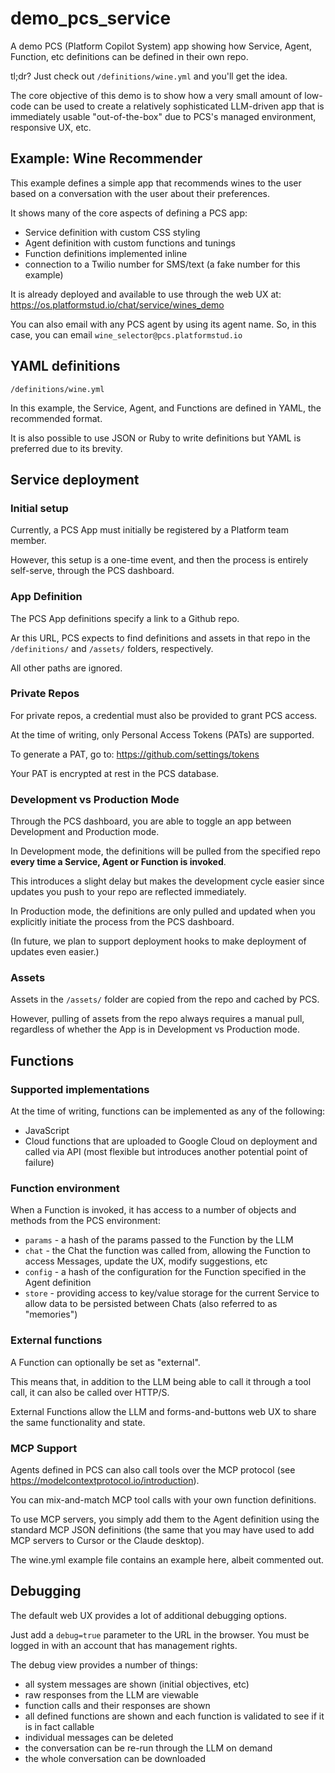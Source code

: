 # demo_pcs_service
A demo PCS (Platform Copilot System) app showing how Service, Agent, Function, etc definitions can be defined in their own repo.

tl;dr? Just check out `/definitions/wine.yml` and you'll get the idea.

The core objective of this demo is to show how a very small amount of low-code can be used to create a relatively sophisticated LLM-driven app that is immediately usable "out-of-the-box" due to PCS's managed environment, responsive UX, etc.

## Example: Wine Recommender
This example defines a simple app that recommends wines to the user based on a conversation with the user about their preferences.

It shows many of the core aspects of defining a PCS app:

- Service definition with custom CSS styling
- Agent definition with custom functions and tunings
- Function definitions implemented inline
- connection to a Twilio number for SMS/text (a fake number for this example)

It is already deployed and available to use through the web UX at:
https://os.platformstud.io/chat/service/wines_demo

You can also email with any PCS agent by using its agent name.
So, in this case, you can email `wine_selector@pcs.platformstud.io`

## YAML definitions
`/definitions/wine.yml`

In this example, the Service, Agent, and Functions are defined in YAML, the recommended format.

It is also possible to use JSON or Ruby to write definitions but YAML is preferred due to its brevity.

## Service deployment
### Initial setup
Currently, a PCS App must initially be registered by a Platform team member.

However, this setup is a one-time event, and then the process is entirely self-serve, through the PCS dashboard.

### App Definition
The PCS App definitions specify a link to a Github repo.

Ar this URL, PCS expects to find definitions and assets in that repo in the `/definitions/` and `/assets/` folders, respectively.

All other paths are ignored.

### Private Repos
For private repos, a credential must also be provided to grant PCS access.

At the time of writing, only Personal Access Tokens (PATs) are supported.

To generate a PAT, go to:
https://github.com/settings/tokens

Your PAT is encrypted at rest in the PCS database.

### Development vs Production Mode
Through the PCS dashboard, you are able to toggle an app between Development and Production mode.

In Development mode, the definitions will be pulled from the specified repo __every time a Service, Agent or Function is invoked__.

This introduces a slight delay but makes the development cycle easier since updates you push to your repo are reflected immediately.

In Production mode, the definitions are only pulled and updated when you explicitly initiate the process from the PCS dashboard.

(In future, we plan to support deployment hooks to make deployment of updates even easier.)

### Assets
Assets in the `/assets/` folder are copied from the repo and cached by PCS.

However, pulling of assets from the repo always requires a manual pull, regardless of whether the App is in Development vs Production mode.

## Functions

### Supported implementations
At the time of writing, functions can be implemented as any of the following:

- JavaScript
- Cloud functions that are uploaded to Google Cloud on deployment and called via API (most flexible but introduces another potential point of failure)

### Function environment
When a Function is invoked, it has access to a number of objects and methods from the PCS environment:

- `params` - a hash of the params passed to the Function by the LLM
- `chat` - the Chat the function was called from, allowing the Function to access Messages, update the UX, modify suggestions, etc
- `config` - a hash of the configuration for the Function specified in the Agent definition
- `store` - providing access to key/value storage for the current Service to allow data to be persisted between Chats (also referred to as "memories")

### External functions
A Function can optionally be set as "external". 

This means that, in addition to the LLM being able to call it through a tool call, it can also be called over HTTP/S.

External Functions allow the LLM and forms-and-buttons web UX to share the same functionality and state.

### MCP Support
Agents defined in PCS can also call tools over the MCP protocol (see https://modelcontextprotocol.io/introduction).

You can mix-and-match MCP tool calls with your own function definitions.

To use MCP servers, you simply add them to the Agent definition using the standard MCP JSON definitions (the same that you may have used to add MCP servers to Cursor or the Claude desktop).

The wine.yml example file contains an example here, albeit commented out.

## Debugging
The default web UX provides a lot of additional debugging options.

Just add a `debug=true` parameter to the URL in the browser. You must be logged in with an account that has management rights.

The debug view provides a number of things:

- all system messages are shown (initial objectives, etc)
- raw responses from the LLM are viewable
- function calls and their responses are shown
- all defined functions are shown and each function is validated to see if it is in fact callable
- individual messages can be deleted
- the conversation can be re-run through the LLM on demand
- the whole conversation can be downloaded

